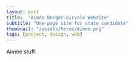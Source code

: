 ```yaml
---
layout: post
title:  "Aimee Berger-Girvalo Website"
subtitle: "One-page site for state candidate"
thumbnail: "/assets/heros/Aimee.png"
tags: [project, design, web]
---
```


Aimee stuff.